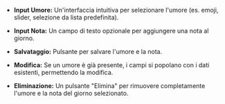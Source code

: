 - **Input Umore:** Un'interfaccia intuitiva per selezionare l'umore (es. emoji, slider, selezione da lista predefinita).
    
- **Input Nota:** Un campo di testo opzionale per aggiungere una nota al giorno.
    
- **Salvataggio:** Pulsante per salvare l'umore e la nota.
    
- **Modifica:** Se un umore è già presente, i campi si popolano con i dati esistenti, permettendo la modifica.
    
- **Eliminazione:** Un pulsante "Elimina" per rimuovere completamente l'umore e la nota del giorno selezionato.